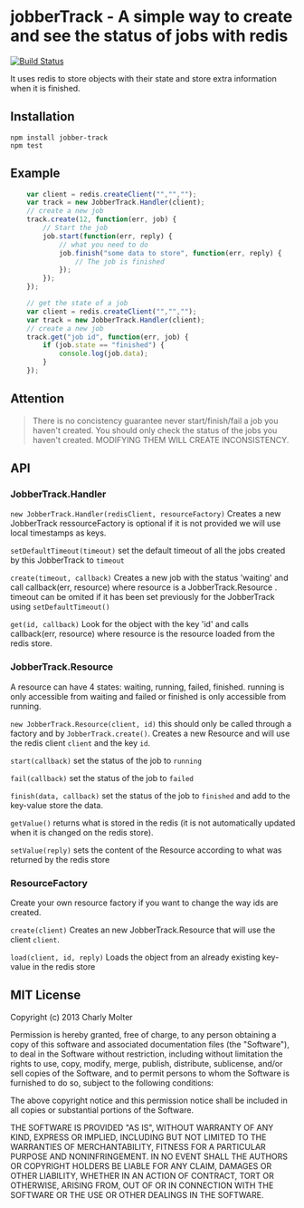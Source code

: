 jobberTrack - A simple way to create and see the status of jobs with redis
===========================

[![Build Status](https://travis-ci.org/lahabana/jobberTrack.png)](https://travis-ci.org/lahabana/jobberTrack)


It uses redis to store objects with their state and store extra information when it is finished.

## Installation

    npm install jobber-track
    npm test

## Example

```js
    var client = redis.createClient("","","");
    var track = new JobberTrack.Handler(client);
    // create a new job
    track.create(12, function(err, job) {
        // Start the job
        job.start(function(err, reply) {
            // what you need to do
            job.finish("some data to store", function(err, reply) {
                // The job is finished
            });
        });
    });

    // get the state of a job
    var client = redis.createClient("","","");
    var track = new JobberTrack.Handler(client);
    // create a new job
    track.get("job id", function(err, job) {
        if (job.state == "finished") {
            console.log(job.data);
        }
    });
```

## Attention

> There is no concistency guarantee never start/finish/fail a job you haven't created. You should only check the status of the jobs you haven't created. MODIFYING THEM WILL CREATE INCONSISTENCY.

## API

### JobberTrack.Handler

`new JobberTrack.Handler(redisClient, resourceFactory)` Creates a new JobberTrack ressourceFactory is optional if it is not provided we will use local timestamps as keys.

`setDefaultTimeout(timeout)` set the default timeout of all the jobs created by this JobberTrack to `timeout`

`create(timeout, callback)` Creates a new job with the status 'waiting' and call callback(err, resource) where resource is a JobberTrack.Resource . timeout can be omited if it has been set previously for the JobberTrack using `setDefaultTimeout()`

`get(id, callback)` Look for the object with the key 'id' and calls callback(err, resource) where resource is the resource loaded from the redis store.

### JobberTrack.Resource

A resource can have 4 states: waiting, running, failed, finished. running is only accessible from waiting and failed or finished is only accessible from running.

`new JobberTrack.Resource(client, id)` this should only be called through a factory and by `JobberTrack.create()`. Creates a new Resource and will use the redis client `client` and the key `id`.

`start(callback)` set the status of the job to `running`

`fail(callback)` set the status of the job to `failed`

`finish(data, callback)` set the status of the job to `finished` and add to the key-value store the data.

`getValue()` returns what is stored in the redis (it is not automatically updated when it is changed on the redis store).

`setValue(reply)` sets the content of the Resource according to what was returned by the redis store

### ResourceFactory
Create your own resource factory if you want to change the way ids are created.

`create(client)` Creates an new JobberTrack.Resource that will use the client `client`.

`load(client, id, reply)` Loads the object from an already existing key-value in the redis store


## MIT License
Copyright (c) 2013 Charly Molter

Permission is hereby granted, free of charge, to any person obtaining a copy of this software and associated documentation files (the "Software"), to deal in the Software without restriction, including without limitation the rights to use, copy, modify, merge, publish, distribute, sublicense, and/or sell copies of the Software, and to permit persons to whom the Software is furnished to do so, subject to the following conditions:

The above copyright notice and this permission notice shall be included in all copies or substantial portions of the Software.

THE SOFTWARE IS PROVIDED "AS IS", WITHOUT WARRANTY OF ANY KIND, EXPRESS OR IMPLIED, INCLUDING BUT NOT LIMITED TO THE WARRANTIES OF MERCHANTABILITY, FITNESS FOR A PARTICULAR PURPOSE AND NONINFRINGEMENT. IN NO EVENT SHALL THE AUTHORS OR COPYRIGHT HOLDERS BE LIABLE FOR ANY CLAIM, DAMAGES OR OTHER LIABILITY, WHETHER IN AN ACTION OF CONTRACT, TORT OR OTHERWISE, ARISING FROM, OUT OF OR IN CONNECTION WITH THE SOFTWARE OR THE USE OR OTHER DEALINGS IN THE SOFTWARE.

